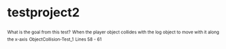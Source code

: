 # testproject2
<font size="1">What is the goal from this test?</font>
<font size="1">When the player object collides with the log object to move with it along the x-axis</font>
<font size="1">ObjectCollision-Test_1</font>
<font size="1">Lines 58 - 61</font>
